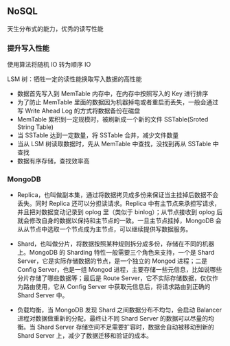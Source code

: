 ## NoSQL

天生分布式的能力，优秀的读写性能

### 提升写入性能

使用算法将随机 IO 转为顺序 IO

LSM 树：牺牲一定的读性能换取写入数据的高性能
  - 数据首先写入到 MemTable 内存中，在内存中按照写入的 Key 进行排序
  - 为了防止 MemTable 里面的数据因为机器掉电或者重启而丢失，一般会通过写 Write Ahead Log 的方式将数据备份在磁盘
  - MemTable 累积到一定规模时，被刷新成一个新的文件 SSTable(Sroted String Table)
  - 当 SSTable 达到一定数量，将 SSTable 合并，减少文件数量
  - 当从 LSM 树读取数据时，先从 MemTable 中查找，没找到再从 SSTable 中查找
  - 数据有序存储，查找效率高

### MongoDB

- Replica，也叫做副本集，通过将数据拷贝成多份来保证当主挂掉后数据不会丢失。同时 Replica 还可以分担读请求。Replica 中有主节点来承担写请求，并且把对数据变动记录到 oplog 里（类似于 binlog）；从节点接收到 oplog 后就会修改自身的数据以保持和主节点的一致。一旦主节点挂掉，MongoDB 会从从节点中选取一个节点成为主节点，可以继续提供写数据服务。

- Shard，也叫做分片，将数据按照某种规则拆分成多份，存储在不同的机器上。MongoDB 的 Sharding 特性一般需要三个角色来支持，一个是 Shard Server，它是实际存储数据的节点，是一个独立的 Mongod 进程；二是 Config Server，也是一组 Mongod 进程，主要存储一些元信息，比如说哪些分片存储了哪些数据等；最后是 Route Server，它不实际存储数据，仅仅作为路由使用，它从 Config Server 中获取元信息后，将请求路由到正确的 Shard Server 中。

- 负载均衡，当 MongoDB 发现 Shard 之间数据分布不均匀，会启动 Balancer 进程对数据做重新的分配，最终让不同 Shard Server 的数据可以尽量的均衡。当 Shard Server 存储空间不足需要扩容时，数据会自动被移动到新的 Shard Server 上，减少了数据迁移和验证的成本。
